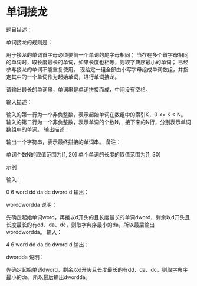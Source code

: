 # 单词接龙

题目描述：

单词接龙的规则是：

用于接龙的单词首字母必须要前一个单词的尾字母相同；
当存在多个首字母相同的单词时，取长度最长的单词，如果长度也相等，则取字典序最小的单词；
已经参与接龙的单词不能重复使用。
现给定一组全部由小写字母组成单词数组，并指定其中的一个单词作为起始单词，进行单词接龙。

请输出最长的单词串，单词串是单词拼接而成，中间没有空格。

输入描述：

输入的第一行为一个非负整数，表示起始单词在数组中的索引K，0 <= K < N。
输入的第二行为一个非负整数，表示单词的个数N。
接下来的N行，分别表示单词数组中的单词。
输出描述：

输出一个字符串，表示最终拼接的单词串。
备注：

单词个数N的取值范围为[1, 20]
单个单词的长度的取值范围为[1, 30]

示例

输入：

0
6
word
dd
da
dc
dword
d
输出：

worddwordda
说明：

先确定起始单词word，再接以d开头的且长度最长的单词dword，剩余以d开头且长度最长的有dd、da、dc，则取字典序最小的da，所以最后输出worddwordda。
输入：

4
6
word
dd
da
dc
dword
d
输出：

dwordda
说明：

先确定起始单词dword，剩余以d开头且长度最长的有dd、da、dc，则取字典序最小的da，所以最后输出dwordda。